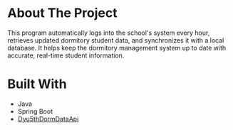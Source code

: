 # About The Project
This program automatically logs into the school's system every hour, retrieves updated dormitory student data, and synchronizes it with a local database. It helps keep the dormitory management system up to date with accurate, real-time student information.

# Built With
- Java
- Spring Boot
- [Dyu5thDormDataApi](https://github.com/Dyu5th-Dorm/Dyu5thDormDataApi)

